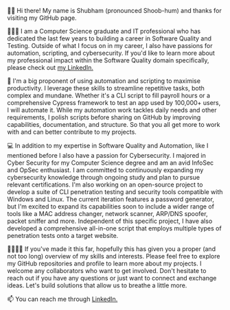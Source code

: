 👋🏽 Hi there! My name is Shubham (pronounced Shoob-hum) and thanks for visiting my GitHub page. 

👨🏽‍💻 I am a Computer Science graduate and IT professional who has dedicated the last few years to building a career in Software Quality and Testing. Outside of what I focus on in my career, I also have passions for automation, scripting, and cybersecurity. If you'd like to learn more about my professional impact within the Software Quality domain specifically, please check out [my LinkedIn.](https://www.linkedin.com/in/sharma-it/) 

🤖 I'm a big proponent of using automation and scripting to maximise productivity. I leverage these skills to streamline repetitive tasks, both complex and mundane. Whether it's a CLI script to fill payroll hours or a comprehensive Cypress framework to test an app used by 100,000+ users, I will automate it. While my automation work tackles daily needs and other requirements, I polish scripts before sharing on GitHub by improving capabilities, documentation, and structure. So that you all get more to work with and can better contribute to my projects. 

💻 In addition to my expertise in Software Quality and Automation, like I mentioned before I also have a passion for Cybersecurity. I majored in Cyber Security for my Computer Science degree and am an avid InfoSec and OpSec enthusiast. I am committed to continuously expanding my cybersecurity knowledge through ongoing study and plan to pursue relevant certifications. I'm also working on an open-source project to develop a suite of CLI penetration testing and security tools compatible with Windows and Linux. The current iteration features a password generator, but I'm excited to expand its capabilities soon to include a wider range of tools like a MAC address changer, network scanner, ARP/DNS spoofer, packet sniffer and more. Independent of this specific project, I have also developed a comprehensive all-in-one script that employs multiple types of penetration tests onto a target website. 

🫱🏽‍🫲🏻 If you've made it this far, hopefully this has given you a proper (and not too long) overview of my skills and interests. Please feel free to explore my GitHub repositories and profile to learn more about my projects. I welcome any collaborators who want to get involved. Don't hesitate to reach out if you have any questions or just want to connect and exchange ideas. Let's build solutions that allow us to breathe a little more. 

📫 You can reach me through [LinkedIn.](https://www.linkedin.com/in/sharma-it/) 
